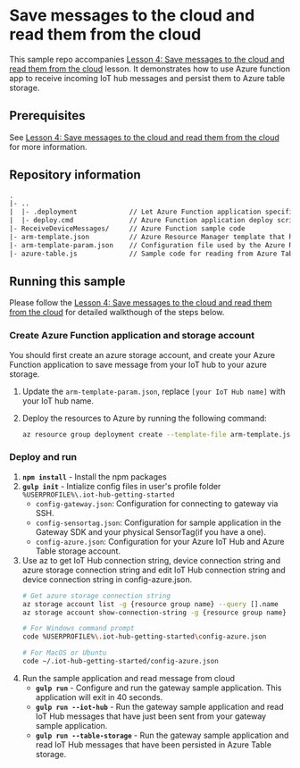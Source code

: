 # Save messages to the cloud and read them from the cloud
This sample repo accompanies [Lesson 4: Save messages to the cloud and read them from the cloud](#) lesson. It demonstrates how to use Azure function app to receive incoming IoT hub messages and persist them to Azure table storage.

## Prerequisites
See [Lesson 4: Save messages to the cloud and read them from the cloud](#) for more information.

## Repository information
``` txt
.
|- ..
|  |- .deployment             // Let Azure Function application specific the deploy script
|  |- deploy.cmd              // Azure Function application deploy script
|- ReceiveDeviceMessages/     // Azure Function sample code
|- arm-template.json          // Azure Resource Manager template that has definitation of Azure Function app and storage account
|- arm-template-param.json    // Configuration file used by the Azure Resource Manager template
|- azure-table.js             // Sample code for reading from Azure Table storage
```

## Running this sample
Please follow the [Lesson 4: Save messages to the cloud and read them from the cloud](#) for detailed walkthough of the steps below.

### Create Azure Function application and storage account
You should first create an azure storage account, and create your Azure Function application to save message from your IoT hub to your azure storage.

1. Update the `arm-template-param.json`, replace `[your IoT Hub name]` with your IoT hub name.
2. Deploy the resources to Azure by running the following command:

   ```bash
   az resource group deployment create --template-file arm-template.json --parameters @arm-template-param.json -g {resource group name}
   ```


### Deploy and run
1. **`npm install`** - Install the npm packages
2. **`gulp init`** - Intialize config files in user's profile folder `%USERPROFILE%\.iot-hub-getting-started`
    - `config-gateway.json`: Configuration for connecting to gateway via SSH.
    - `config-sensortag.json`: Configuration for sample application in the Gateway SDK and your physical SensorTag(if you have a one).
    - `config-azure.json`: Configuration for your Azure IoT Hub and Azure Table storage account.
3. Use az to get IoT Hub connection string, device connection string and azure storage connection string and edit IoT Hub connection string and device connection string in config-azure.json.
   ``` bash
   # Get azure storage connection string
   az storage account list -g {resource group name} --query [].name
   az storage account show-connection-string -g {resource group name} -n {storage name}

   # For Windows command prompt
   code %USERPROFILE%\.iot-hub-getting-started\config-azure.json

   # For MacOS or Ubuntu
   code ~/.iot-hub-getting-started/config-azure.json
   ```
4. Run the sample application and read message from cloud
   * **`gulp run`** - Configure and run the gateway sample application. This application will exit in 40 seconds.
   * **`gulp run --iot-hub`** - Run the gateway sample application and read IoT Hub messages that have just been sent from your gateway sample application.
   * **`gulp run --table-storage`** - Run the gateway sample application and read IoT Hub messages that have been persisted in Azure Table storage.
